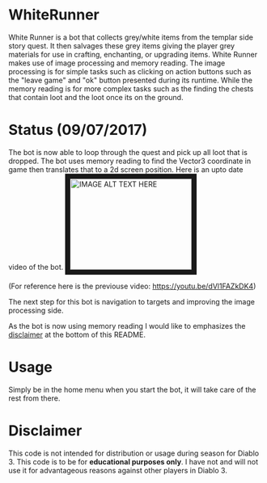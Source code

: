 # WhiteRunner
White Runner is a bot that collects grey/white items from the templar side story quest. It then salvages these grey items giving the player grey materials for use in crafting, enchanting, or upgrading items. White Runner makes use of image processing and memory reading. The image processing is for simple tasks such as clicking on action buttons such as the "leave game" and "ok" button presented during its runtime. While the memory reading is for more complex tasks such as the finding the chests that contain loot and the loot once its on the ground.

# Status (09/07/2017)
The bot is now able to loop through the quest and pick up all loot that is dropped. The bot uses memory reading to find the Vector3 coordinate in game then translates that to a 2d screen position. Here is an upto date video of the bot. 
<a href="http://www.youtube.com/watch?feature=player_embedded&v=YejSuaRm38c
" target="_blank"><img src="http://img.youtube.com/vi/YejSuaRm38c/0.jpg" 
alt="IMAGE ALT TEXT HERE" width="240" height="180" border="10" /></a>

(For reference here is the previouse video: <https://youtu.be/dVl1FAZkDK4>)

The next step for this bot is navigation to targets and improving the image processing side.

As the bot is now using memory reading I would like to emphasizes the [disclaimer](https://github.com/Per-Plex/WhiteRunner#disclaimer) at the bottom of this README.

# Usage
Simply be in the home menu when you start the bot, it will take care of the rest from there.

# Disclaimer
This code is not intended for distribution or usage during season for Diablo 3. This code is to be for **educational purposes only**. I have not and will not use it for advantageous reasons against other players in Diablo 3.
